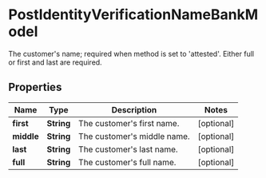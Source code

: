 

# PostIdentityVerificationNameBankModel

The customer's name; required when method is set to 'attested'. Either full or first and last are required.

## Properties

| Name | Type | Description | Notes |
|------------ | ------------- | ------------- | -------------|
|**first** | **String** | The customer&#39;s first name. |  [optional] |
|**middle** | **String** | The customer&#39;s middle name. |  [optional] |
|**last** | **String** | The customer&#39;s last name. |  [optional] |
|**full** | **String** | The customer&#39;s full name. |  [optional] |



